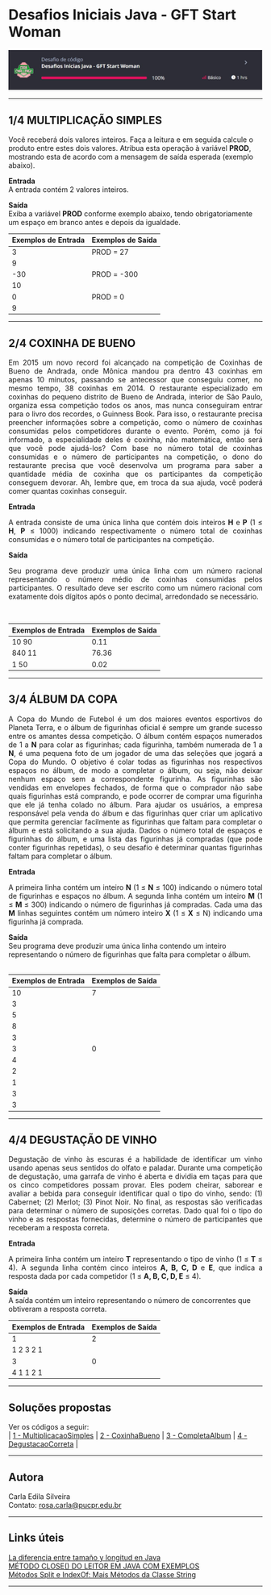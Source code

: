 # Desafios Iniciais Java - GFT Start Woman

<p align="justify"><img src="https://github.com/rosacarla/GFT-start-woman-java/blob/main/013%20Desafios-iniciais-java/images/desafio.jpg"></p>

---

## 1/4 MULTIPLICAÇÃO SIMPLES  
Você receberá dois valores inteiros. Faça a leitura e em seguida calcule o produto entre estes dois valores. Atribua esta operação à variável **PROD**, mostrando esta de acordo com a mensagem de saída esperada (exemplo abaixo).   

**Entrada**  
A entrada contém 2 valores inteiros.

**Saída**  
Exiba a variável **PROD** conforme exemplo abaixo, tendo obrigatoriamente um espaço em branco antes e depois da igualdade.
</br>

Exemplos de Entrada | Exemplos de Saída
-|-
3 | PROD = 27
9 |                   
-30 | PROD = -300
10 | 	
0 | PROD = 0
9 |

---

## 2/4 COXINHA DE BUENO
<p align="justify"> 
Em 2015 um novo record foi alcançado na competição de Coxinhas de Bueno de Andrada, onde Mônica mandou pra dentro 43 coxinhas em apenas 10 minutos, passando se antecessor que conseguiu comer, no mesmo tempo, 38 coxinhas em 2014.  
O restaurante especializado em coxinhas do pequeno distrito de Bueno de Andrada, interior de São Paulo, organiza essa competição todos os anos, mas nunca conseguiram entrar para o livro dos recordes, o Guinness Book. Para isso, o restaurante precisa preencher informações sobre a competição, como o número de coxinhas consumidas pelos competidores durante o evento.  
Porém, como já foi informado, a especialidade deles é coxinha, não matemática, então será que você pode ajudá-los? Com base no número total de coxinhas consumidas e o número de participantes na competição, o dono do restaurante precisa que você desenvolva um programa para saber a quantidade média de coxinha que os participantes da competição conseguem devorar.  
Ah, lembre que, em troca da sua ajuda, você poderá comer quantas coxinhas conseguir.  
</p>

**Entrada**  
<p align="justify"> A entrada consiste de uma única linha que contém dois inteiros <b>H</b> e <b>P</b> (1 ≤ <b>H</b>, <b>P</b> ≤ 1000) indicando respectivamente o número total de coxinhas consumidas e o número total de participantes na competição.
</p>

**Saída**  
<p align="justify"> Seu programa deve produzir uma única linha com um número racional representando o número médio de coxinhas consumidas pelos participantes. O resultado deve ser escrito como um número racional com exatamente dois dígitos após o ponto decimal, arredondado se necessário.
</p> </br>

Exemplos de Entrada | Exemplos de Saída
-|-
10 90 | 0.11
840 11 | 76.36
1 50 | 0.02

---

## 3/4 ÁLBUM DA COPA
<p align="justify">
A Copa do Mundo de Futebol é um dos maiores eventos esportivos do Planeta Terra, e o álbum de figurinhas oficial é sempre um grande sucesso entre os amantes dessa competição. O álbum contém espaços numerados de 1 a <b>N</b> para colar as figurinhas; cada figurinha, também numerada de 1 a <b>N</b>, é uma pequena foto de um jogador de uma das seleções que jogará a Copa do Mundo. O objetivo é colar todas as figurinhas nos respectivos espaços no álbum, de modo a completar o álbum, ou seja, não deixar nenhum espaço sem a correspondente figurinha.  
As figurinhas são vendidas em envelopes fechados, de forma que o comprador não sabe quais figurinhas está comprando, e pode ocorrer de comprar uma figurinha que ele já tenha colado no álbum.  
Para ajudar os usuários, a empresa responsável pela venda do álbum e das figurinhas quer criar um aplicativo que permita gerenciar facilmente as figurinhas que faltam para completar o álbum e está solicitando a sua ajuda.  
Dados o número total de espaços e figurinhas do álbum, e uma lista das figurinhas já compradas (que pode conter figurinhas repetidas), o seu desafio é determinar quantas figurinhas faltam para completar o álbum.  
</p>

**Entrada**  
<p align="justify"> A primeira linha contém um inteiro <b>N</b> (1 ≤ <b>N</b> ≤ 100) indicando o número total de figurinhas e espaços no álbum. A segunda linha contém um inteiro <b>M</b> (1 ≤ <b>M</b> ≤ 300) indicando o número de figurinhas já compradas. Cada uma das <b>M</b> linhas seguintes contém um número inteiro <b>X</b> (1 ≤ <b>X</b> ≤ N) indicando uma figurinha já comprada.
</p>

**Saída**  
Seu programa deve produzir uma única linha contendo um inteiro representando o número de figurinhas que falta para completar o álbum.  
</br> 

Exemplos de Entrada | Exemplos de Saída  
-|-
10 | 7
3 |
5 |
8 |
3 | 
3 | 0
4 |
2 |
1 |
3 |
3 | 

---  

## 4/4 DEGUSTAÇÃO DE VINHO  
<p align="justify">
Degustação de vinho às escuras é a habilidade de identificar um vinho usando apenas seus sentidos do olfato e paladar.  
Durante uma competição de degustação, uma garrafa de vinho é aberta e dividia em taças para que os cinco competidores possam provar. Eles podem cheirar, saborear e avaliar a bebida para conseguir identificar qual o tipo do vinho, sendo: (1) Cabernet; (2) Merlot; (3) Pinot Noir. No final, as respostas são verificadas para determinar o número de suposições corretas.   
Dado qual foi o tipo do vinho e as respostas fornecidas, determine o número de participantes que receberam a resposta correta.  
</p>

**Entrada**  
<p align="justify"> A primeira linha contém um inteiro <b>T</b> representando o tipo de vinho (1 ≤ <b>T</b> ≤ 4). A segunda linha contém cinco inteiros <b>A, B, C, D</b> e <b>E</b>, que indica a resposta dada por cada competidor (1 ≤ <b>A, B, C, D, E</b> ≤ 4).
</p>

**Saída**  
A saída contém um inteiro representando o número de concorrentes que obtiveram a resposta correta.
</br>  

Exemplos de Entrada | Exemplos de Saída  
-|-  
1 | 2
1 2 3 2 1 |
3 | 0  
4 1 1 2 1 |  

---  

## Soluções propostas  

Ver os códigos a seguir:  
| [1 - MultiplicacaoSimples]() | [2 - CoxinhaBueno]() | [3 - CompletaAlbum]() | [4 - DegustacaoCorreta]() |  

---  

## Autora  

Carla Edila Silveira  
Contato: rosa.carla@pucpr.edu.br  

---  

## Links úteis  

[La diferencia entre tamaño y longitud en Java](https://www.delftstack.com/es/howto/java/size-vs-length-in-java/)  
[MÉTODO CLOSE() DO LEITOR EM JAVA COM EXEMPLOS](https://acervolima.com/metodo-close-do-leitor-em-java-com-exemplos/#:~:text=O%20m%C3%A9todo%20close()%20de,estiver%20fechado%2C%20n%C3%A3o%20ter%C3%A1%20efeito.)  
[Métodos Split e IndexOf: Mais Métodos da Classe String](https://www.devmedia.com.br/metodos-split-e-indexof-mais-metodos-da-classe-string/23458#:~:text=O%20Split%20%C3%A9%20usado%20para,%E2%80%9Cagente%E2%80%9D%20divisor%20da%20mesma.)  

---  
